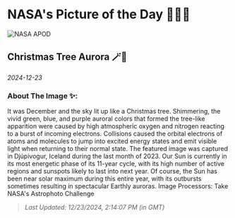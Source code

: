 
# NASA's Picture of the Day 🧑‍🚀💫

  ![NASA APOD](https://apod.nasa.gov/apod/image/2412/AuroraTree_Zhang_1537.jpg)
  
  ## Christmas Tree Aurora 🪄🌌
  
  _2024-12-23_
  
  ### About The Image ✨: 
  
  It was December and the sky lit up like a Christmas tree. Shimmering, the vivid green, blue, and purple auroral colors that formed the tree-like apparition were caused by high atmospheric oxygen and nitrogen reacting to a burst of incoming electrons.  Collisions caused the orbital electrons of atoms and molecules to jump into excited energy states and emit visible light when returning to their normal state. The featured image was captured in Djúpivogur, Iceland during the last month of 2023. Our Sun is currently in its most energetic phase of its 11-year cycle, with its high number of active regions and sunspots likely to last into next year. Of course, the Sun has been near solar maximum during this entire year, with its outbursts sometimes resulting in spectacular Earthly auroras.    Image Processors: Take NASA's Astrophoto Challenge
  
  
  
  > _Last Updated: 12/23/2024, 2:14:07 PM (in GMT)_
  